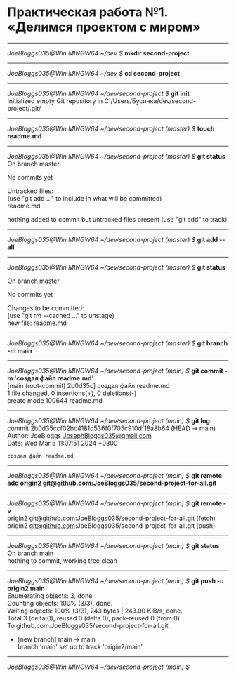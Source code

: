 # Практическая работа №1. «Делимся проектом с миром»  

---

*JoeBloggs035@Win MINGW64 ~/dev $* __mkdir second-project__  

---

*JoeBloggs035@Win MINGW64 ~/dev $* __cd second-project__  

---

*JoeBloggs035@Win MINGW64 ~/dev/second-project $* __git init__  
Initialized empty Git repository in C:/Users/Бусинка/dev/second-project/.git/  

---

*JoeBloggs035@Win MINGW64 ~/dev/second-project (master) $* __touch readme.md__  

---

*JoeBloggs035@Win MINGW64 ~/dev/second-project (master) $* __git status__  
On branch master  
  
No commits yet  
  
Untracked files:  
  (use "git add <file>..." to include in what will be committed)  
        readme.md  
  
nothing added to commit but untracked files present (use "git add" to track)  

---
  
*JoeBloggs035@Win MINGW64 ~/dev/second-project (master) $* __git add --all__  

---
  
*JoeBloggs035@Win MINGW64 ~/dev/second-project (master) $* __git status__  
  
On branch master  
  
No commits yet  
  
Changes to be committed:  
  (use "git rm --cached <file>..." to unstage)  
        new file:   readme.md  

---  

*JoeBloggs035@Win MINGW64 ~/dev/second-project (master) $* __git branch -m main__  

---
  
*JoeBloggs035@Win MINGW64 ~/dev/second-project (main) $* __git commit -m 'создал файл readme.md'__  
[main (root-commit) 2b0d35c] создал файл readme.md  
 1 file changed, 0 insertions(+), 0 deletions(-)  
 create mode 100644 readme.md  

---
  
*JoeBloggs035@Win MINGW64 ~/dev/second-project (main) $* __git log__  
commit 2b0d35ccf02bc4181d536f0f705c910df18a8b64 (HEAD -> main)  
Author: JoeBloggs <JosephBloggs035@gmail.com>  
Date:   Wed Mar 6 11:07:51 2024 +0300  
  
    создал файл readme.md  

---
  
*JoeBloggs035@Win MINGW64 ~/dev/second-project (main) $* __git remote add origin2 git@github.com:JoeBloggs035/second-project-for-all.git__  

---
  
*JoeBloggs035@Win MINGW64 ~/dev/second-project (main) $* __git remote -v__  
origin2 git@github.com:JoeBloggs035/second-project-for-all.git (fetch)  
origin2 git@github.com:JoeBloggs035/second-project-for-all.git (push)  

---
  
*JoeBloggs035@Win MINGW64 ~/dev/second-project (main) $* __git status__  
On branch main  
nothing to commit, working tree clean  

---
  
*JoeBloggs035@Win MINGW64 ~/dev/second-project (main) $* __git push -u origin2 main__  
Enumerating objects: 3, done.  
Counting objects: 100% (3/3), done.  
Writing objects: 100% (3/3), 243 bytes | 243.00 KiB/s, done.  
Total 3 (delta 0), reused 0 (delta 0), pack-reused 0 (from 0)  
To github.com:JoeBloggs035/second-project-for-all.git  
 * [new branch]      main -> main  
branch 'main' set up to track 'origin2/main'.  

---
  
*JoeBloggs035@Win MINGW64 ~/dev/second-project (main) $*